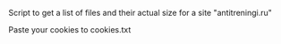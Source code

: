 Script to get a list of files and their actual size for a site "antitreningi.ru"

Paste your cookies to cookies.txt
